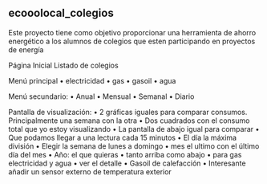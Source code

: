 ## ecooolocal_colegios
Este proyecto tiene como objetivo proporcionar una herramienta de ahorro energético a los alumnos de colegios que esten participando en proyectos de energía

Página Inicial
Listado de colegios

Menú principal
    • electricidad 
    • gas
    • gasoil
    • agua

Menú secundario:
    • Anual 
    • Mensual
    • Semanal 
    • Diario

Pantalla de visualización:
    • 2 gráficas iguales para comparar consumos. Principalmente una semana con la otra
    • Dos cuadrados con el consumo total que yo estoy visualizando
    • La pantalla de abajo igual para comparar
    • Que podamos llegar a una lectura cada 15 minutos
    • El día la máxima división
    • Elegir la semana de lunes a domingo
    • mes el ultimo con el último día del mes
    • Año: el que quieras
    • tanto arriba como abajo
    • para gas electricidad y agua
    • ver el detalle
    • Gasoil de calefacción
    • Interesante añadir un sensor externo de temperatura exterior
